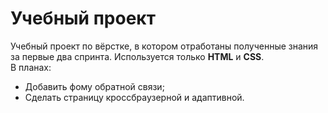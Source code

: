# Учебный проект  
Учебный проект по вёрстке, в котором отработаны полученные знания за первые два спринта. Используется только **HTML** и **CSS**.  
В планах:
* Добавить фому обратной связи;
* Cделать страницу кроссбраузерной и адаптивной.